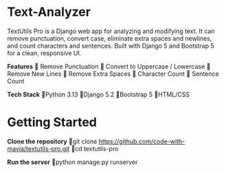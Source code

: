 # Text-Analyzer
TextUtils Pro is a Django web app for analyzing and modifying text. It can remove punctuation, convert case, eliminate extra spaces and newlines, and count characters and sentences. Built with Django 5 and Bootstrap 5 for a clean, responsive UI.

**Features**
🔹 Remove Punctuation
🔹 Convert to Uppercase / Lowercase
🔹 Remove New Lines
🔹 Remove Extra Spaces
🔹 Character Count
🔹 Sentence Count

**Tech Stack**
🔹Python 3.13
🔹Django 5.2
🔹Bootstrap 5
🔹HTML/CSS

# Getting Started
**Clone the repository**
🔹git clone https://github.com/code-with-mavia/textutils-pro.git
🔹cd textutils-pro

**Run the server**
🔹python manage.py runserver
